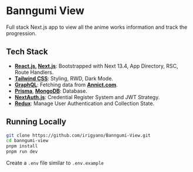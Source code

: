 # Banngumi View

Full stack Next.js app to view all the anime works information and track the progression.

## Tech Stack

- **[React.js](https://react.dev/), [Next.js](https://nextjs.org/)**: Bootstrapped with Next 13.4, App Directory, RSC, Route Handlers.
- **[Tailwind CSS](https://tailwindcss.com)**: Styling, RWD, Dark Mode.
- **[GraphQL](https://graphql.org/)**: Fetching data from **[Annict.com](https://developers.annict.com/)**.
- **[Prisma](https://www.prisma.io/)**, **[MongoDB](https://www.mongodb.com/)**: Database.
- **[NextAuth.js](https://next-auth.js.org)**: Credential Register System and JWT Strategy.
- **[Redux](https://redux-toolkit.js.org/)**: Manage User Authentication and Collection State.

## Running Locally

```bash
git clone https://github.com/irigyano/Banngumi-View.git
cd banngumi-view
pnpm install
pnpm run dev
```

Create a `.env` file similar to `.env.example`
